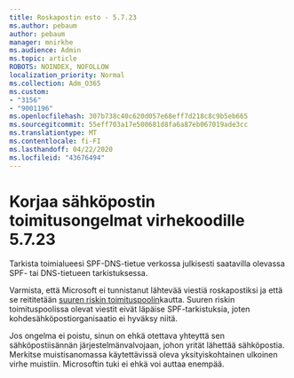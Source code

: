 ```yaml
---
title: Roskapostin esto - 5.7.23
ms.author: pebaum
author: pebaum
manager: mnirkhe
ms.audience: Admin
ms.topic: article
ROBOTS: NOINDEX, NOFOLLOW
localization_priority: Normal
ms.collection: Adm_O365
ms.custom:
- "3156"
- "9001196"
ms.openlocfilehash: 307b738c40c620d057e68eff7d218c8c9b5eb665
ms.sourcegitcommit: 55eff703a17e500681d8fa6a87eb067019ade3cc
ms.translationtype: MT
ms.contentlocale: fi-FI
ms.lasthandoff: 04/22/2020
ms.locfileid: "43676494"
---
```

# <a name="fix-email-delivery-issues-for-error-code-5723"></a>Korjaa sähköpostin toimitusongelmat virhekoodille 5.7.23

Tarkista toimialueesi SPF-DNS-tietue verkossa julkisesti saatavilla olevassa SPF- tai DNS-tietueen tarkistuksessa.

Varmista, että Microsoft ei tunnistanut lähtevää viestiä roskapostiksi ja että se reititetään [suuren riskin toimituspoolin](https://docs.microsoft.com/office365/SecurityCompliance/high-risk-delivery-pool-for-outbound-messages)kautta. Suuren riskin toimituspoolissa olevat viestit eivät läpäise SPF-tarkistuksia, joten kohdesähköpostiorganisaatio ei hyväksy niitä.

Jos ongelma ei poistu, sinun on ehkä otettava yhteyttä sen sähköpostiisännän järjestelmänvalvojaan, johon yrität lähettää sähköpostia. Merkitse muistisanomassa käytettävissä oleva yksityiskohtainen ulkoinen virhe muistiin. Microsoftin tuki ei ehkä voi auttaa enempää.
